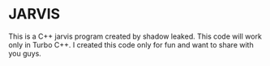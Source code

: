 # JARVIS
This is a C++ jarvis program created by shadow leaked.
This code will work only in Turbo C++.
I created this code only for fun and want to share with you guys.
